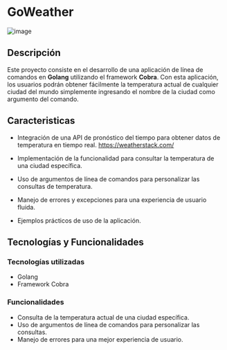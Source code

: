 # GoWeather

![image](https://ibb.co/gzc5Zwv)

## Descripción
Este proyecto consiste en el desarrollo de una aplicación de línea de comandos en **Golang** utilizando el framework **Cobra**. Con esta aplicación, los usuarios podrán obtener fácilmente la temperatura actual de cualquier ciudad del mundo simplemente ingresando el nombre de la ciudad como argumento del comando.

## Caracteristicas

- Integración de una API de pronóstico del tiempo para obtener datos de temperatura en tiempo real.
  https://weatherstack.com/
  
- Implementación de la funcionalidad para consultar la temperatura de una ciudad específica.
- Uso de argumentos de línea de comandos para personalizar las consultas de temperatura.
- Manejo de errores y excepciones para una experiencia de usuario fluida.
- Ejemplos prácticos de uso de la aplicación.

## Tecnologías y Funcionalidades

### Tecnologías utilizadas

- Golang
- Framework Cobra

### Funcionalidades

- Consulta de la temperatura actual de una ciudad específica.
- Uso de argumentos de línea de comandos para personalizar las consultas.
- Manejo de errores para una mejor experiencia de usuario.
  